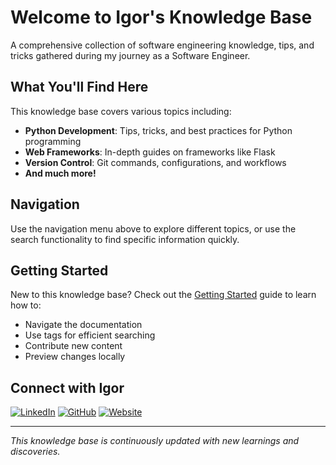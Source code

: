 # Welcome to Igor's Knowledge Base

A comprehensive collection of software engineering knowledge, tips, and tricks gathered during my journey as a Software Engineer.

## What You'll Find Here

This knowledge base covers various topics including:

- **Python Development**: Tips, tricks, and best practices for Python programming
- **Web Frameworks**: In-depth guides on frameworks like Flask
- **Version Control**: Git commands, configurations, and workflows
- **And much more!**

## Navigation

Use the navigation menu above to explore different topics, or use the search functionality to find specific information quickly.

## Getting Started

New to this knowledge base? Check out the [Getting Started](getting-started.md) guide to learn how to:

- Navigate the documentation
- Use tags for efficient searching
- Contribute new content
- Preview changes locally

## Connect with Igor

[![LinkedIn](https://img.shields.io/badge/LinkedIn-0077B5?style=for-the-badge&logo=linkedin&logoColor=white)](https://linkedin.com/in/igormcsouza)
[![GitHub](https://img.shields.io/badge/GitHub-100000?style=for-the-badge&logo=github&logoColor=white)](https://github.com/igormcsouza)
[![Website](https://img.shields.io/badge/Website-000000?style=for-the-badge&logo=About.me&logoColor=white)](https://igormcsouza.github.io/)

---

*This knowledge base is continuously updated with new learnings and discoveries.*

